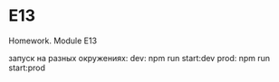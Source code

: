 # E13
Homework. Module E13

запуск на разных окружениях:
dev: npm run start:dev
prod: npm run start:prod
